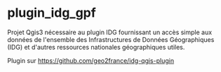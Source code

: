 # plugin_idg_gpf
Projet Qgis3 nécessaire au plugin IDG fournissant un accès simple aux données de l'ensemble des Infrastructures de Données Géographiques (IDG) et d'autres ressources nationales géographiques utiles.

Plugin sur https://github.com/geo2france/idg-qgis-plugin
